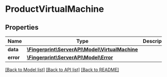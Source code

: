 # ProductVirtualMachine

## Properties
Name | Type | Description | Notes
------------ | ------------- | ------------- | -------------
**data** | [**\Fingerprint\ServerAPI\Model\VirtualMachine**](VirtualMachine.md) |  | [optional] 
**error** | [**\Fingerprint\ServerAPI\Model\Error**](Error.md) |  | [optional] 

[[Back to Model list]](../../README.md#documentation-for-models) [[Back to API list]](../../README.md#documentation-for-api-endpoints) [[Back to README]](../../README.md)

